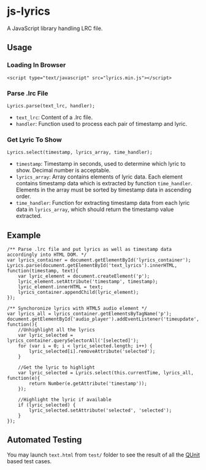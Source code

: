 js-lyrics
=========

A JavaScript library handling LRC file.

Usage
-----

### Loading In Browser

	<script type="text/javascript" src="lyrics.min.js"></script>

### Parse .lrc File

	Lyrics.parse(text_lrc, handler);

* `text_lrc`: Content of a .lrc file.
* `handler`: Function used to process each pair of timestamp and lyric.

### Get Lyric To Show

	Lyrics.select(timestamp, lyrics_array, time_handler);

* `timestamp`: Timestamp in seconds, used to determine which lyric to show. Decimal number is acceptable.
* `lyrics_array`: Array contains elements of lyric data. Each element contains timestamp data which is extracted by function `time_handler`. Elements in the array must be sorted by timestamp data in ascending order.
* `time_handler`: Function for extracting timestamp data from each lyric data in `lyrics_array`, which should return the timestamp value extracted. 

Example
-------

	/** Parse .lrc file and put lyrics as well as timestamp data accordingly into HTML DOM. */
	var lyrics_container = document.getElementById('lyrics_container');
	Lyrics.parse(document.getElementById('text_lyrics').innerHTML, function(timestamp, text){
		var lyric_element = document.createElement('p');
		lyric_element.setAttribute('timestamp', timestamp);
		lyric_element.innerHTML = text;
		lyrics_container.appendChild(lyric_element);
	});

	/** Synchoronize lyrics with HTML5 audio element */
	var lyrics_all = lyrics_container.getElementsByTagName('p');
	document.getElementById('audio_player').addEventListener('timeupdate', function(){
		//Unhighlight all the lyrics
		var lyric_selected = lyrics_container.querySelectorAll('[selected]');
		for (var i = 0; i < lyric_selected.length; i++) {
			lyric_selected[i].removeAttribute('selected');
		}

		//Get the lyric to highlight
		var lyric_selected = Lyrics.select(this.currentTime, lyrics_all, function(e){
			return Number(e.getAttribute('timestamp'));
		});

		//Highlight the lyric if available
		if (lyric_selected) {
			lyric_selected.setAttribute('selected', 'selected');
		}
	});

Automated Testing
-----------------

You may launch `text.html` from `test/` folder to see the result of all the [QUnit](http://qunitjs.com/) based test cases.

